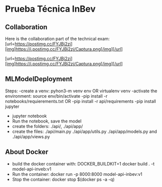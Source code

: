 # Prueba Técnica InBev

## Collaboration

Here is the collaboration part of the technical exam:
[url=https://postimg.cc/FYJBj2zj][img]https://i.postimg.cc/FYJBj2zj/Captura.png[/img][/url]

[url=https://postimg.cc/FYJBj2zj][img]https://i.postimg.cc/FYJBj2zj/Captura.png[/img][/url]

## MLModelDeployment

Steps:
-create a venv: pyhon3-m venv env OR virtualenv venv
-activate the environment: source env/bin/activate
-pip install -r notebooks/requierements.txt OR
-pip install -r api/requirements
-pip install jupyter
- jupyter notebook
- Run the notebook, save the model
- create the folders: ./api/, ./api/app/
- create the files: ./api/main.py ./api/app/utils.py ./api/app/models.py and ./api/app/views.py

## About Docker
- build the docker container with: DOCKER_BUILDKIT=1 docker build . -t model-api-inveb:v1
- Run the container: docker run -p 8000:8000 model-api-inbev:v1
- Stop the container: docker stop $(docker ps -a -q)

